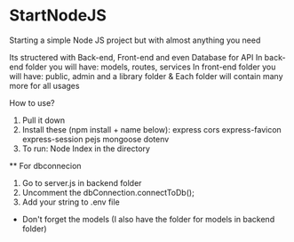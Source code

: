 # StartNodeJS
Starting a simple Node JS project but with almost anything you need

Its structered with Back-end, Front-end and even Database for API
  In back-end folder you will have: models, routes, services
  In front-end folder you will have: public, admin and a library folder
    & Each folder will contain many more for all usages
  
How to use?
1. Pull it down
2. Install these (npm install + name below): 
  express
  cors
  express-favicon
  express-session
  pejs
  mongoose
  dotenv
3. To run: Node Index in the directory

** For dbconnecion
1. Go to server.js in backend folder
2. Uncomment the dbConnection.connectToDb();
3. Add your string to .env file
* Don't forget the models (I also have the folder for models in backend folder)